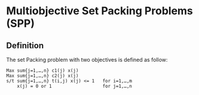 # Multiobjective Set Packing Problems (SPP)

	
## Definition
The set Packing problem with two objectives is defined as follow:

    Max sum{j=1,…,n} c1(j) x(j)
    Max sum{j=1,…,n} c2(j) x(j)
    s/t sum{j=1,…,n} t(i,j) x(j) <= 1   for i=1,…,m
        x(j) = 0 or 1                   for j=1,…,n

